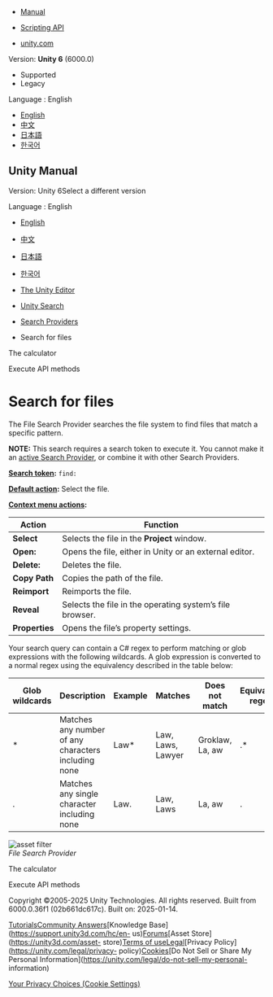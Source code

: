 [](https://docs.unity3d.com)

  * [Manual](../Manual/index.html)
  * [Scripting API](../ScriptReference/index.html)

  * [unity.com](https://unity.com/)

Version: **Unity 6** (6000.0)

  * Supported
  * Legacy

Language : English

  * [English](/Manual/search-files.html)
  * [中文](/cn/current/Manual/search-files.html)
  * [日本語](/ja/current/Manual/search-files.html)
  * [한국어](/kr/current/Manual/search-files.html)

[](https://docs.unity3d.com)

## Unity Manual

Version: Unity 6Select a different version

Language : English

  * [English](/Manual/search-files.html)
  * [中文](/cn/current/Manual/search-files.html)
  * [日本語](/ja/current/Manual/search-files.html)
  * [한국어](/kr/current/Manual/search-files.html)

  * [The Unity Editor](unity-editor.html)
  * [Unity Search](search-overview.html)
  * [Search Providers](search-providers.html)
  * Search for files

[](search-calculator.html)

The calculator

[](search-api.html)

Execute API methods

# Search for files

The File Search Provider searches the file system to find files that match a
specific pattern.

**NOTE:** This search requires a search token to execute it. You cannot make
it an [active Search Provider](search-filters.html#persistent-search-filters),
or combine it with other Search Providers.

**[Search token](search-filters.html#search-tokens):** `find:`

**[Default action](search-usage.html#default-actions):** Select the file.

**[Context menu actions](search-usage.html#additional-actions):**

Action | Function  
---|---  
**Select** | Selects the file in the **Project** window.  
**Open:** | Opens the file, either in Unity or an external editor.  
**Delete:** | Deletes the file.  
**Copy Path** | Copies the path of the file.  
**Reimport** | Reimports the file.  
**Reveal** | Selects the file in the operating system’s file browser.  
**Properties** | Opens the file’s property settings.  
  
Your search query can contain a C# regex to perform matching or glob
expressions with the following wildcards. A glob expression is converted to a
normal regex using the equivalency described in the table below:

Glob wildcards | Description | Example | Matches | Does not match | Equivalent regex  
---|---|---|---|---|---  
* | Matches any number of any characters including none | Law* | Law, Laws, Lawyer | Groklaw, La, aw | .*  
. | Matches any single character including none | Law. | Law, Laws | La, aw | .  
  
![asset filter](../uploads/Main/search-provider-file.png)  
_File Search Provider_

[](search-calculator.html)

The calculator

[](search-api.html)

Execute API methods

Copyright ©2005-2025 Unity Technologies. All rights reserved. Built from
6000.0.36f1 (02b661dc617c). Built on: 2025-01-14.

[Tutorials](https://learn.unity.com/)[Community
Answers](https://answers.unity3d.com)[Knowledge
Base](https://support.unity3d.com/hc/en-
us)[Forums](https://forum.unity3d.com)[Asset Store](https://unity3d.com/asset-
store)[Terms of
use](https://docs.unity3d.com/Manual/TermsOfUse.html)[Legal](https://unity.com/legal)[Privacy
Policy](https://unity.com/legal/privacy-
policy)[Cookies](https://unity.com/legal/cookie-policy)[Do Not Sell or Share
My Personal Information](https://unity.com/legal/do-not-sell-my-personal-
information)

[Your Privacy Choices (Cookie Settings)](javascript:void\(0\);)

